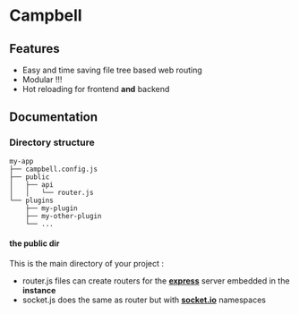 # Campbell

## Features

- Easy and time saving file tree based web routing
- Modular !!!
- Hot reloading for frontend **and** backend

## Documentation

### Directory structure

```
my-app
├── campbell.config.js
├── public
│   ├── api
│   │   └── router.js
└── plugins
    ├── my-plugin
    ├── my-other-plugin
    └── ...
```

#### the public dir

This is the main directory of your project :

- router.js files can create routers for the [**express**]("https://expressjs.com/") server embedded in the **instance**
- socket.js does the same as router but with [**socket.io**]("https://socket.io/") namespaces
